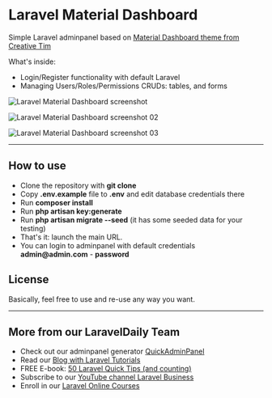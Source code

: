 # Laravel Material Dashboard

Simple Laravel adminpanel based on [Material Dashboard theme from Creative Tim](https://www.creative-tim.com/product/material-dashboard-laravel)


What's inside:

- Login/Register functionality with default Laravel 
- Managing Users/Roles/Permissions CRUDs: tables, and forms

![Laravel Material Dashboard screenshot](https://laraveldaily.com/wp-content/uploads/2019/09/Screen-Shot-2019-09-20-at-1.03.22-PM.png)

![Laravel Material Dashboard screenshot 02](https://laraveldaily.com/wp-content/uploads/2019/09/Screen-Shot-2019-09-20-at-1.03.41-PM.png)

![Laravel Material Dashboard screenshot 03](https://laraveldaily.com/wp-content/uploads/2019/09/Screen-Shot-2019-09-20-at-1.03.53-PM.png)


---

## How to use

- Clone the repository with __git clone__
- Copy __.env.example__ file to __.env__ and edit database credentials there
- Run __composer install__
- Run __php artisan key:generate__
- Run __php artisan migrate --seed__ (it has some seeded data for your testing)
- That's it: launch the main URL. 
- You can login to adminpanel with default credentials __admin@admin.com__ - __password__

## License

Basically, feel free to use and re-use any way you want.

---

## More from our LaravelDaily Team

- Check out our adminpanel generator [QuickAdminPanel](https://quickadminpanel.com)
- Read our [Blog with Laravel Tutorials](https://laraveldaily.com)
- FREE E-book: [50 Laravel Quick Tips (and counting)](https://laraveldaily.com/free-e-book-40-laravel-quick-tips-and-counting/)
- Subscribe to our [YouTube channel Laravel Business](https://www.youtube.com/channel/UCTuplgOBi6tJIlesIboymGA)
- Enroll in our [Laravel Online Courses](https://laraveldaily.teachable.com/)
